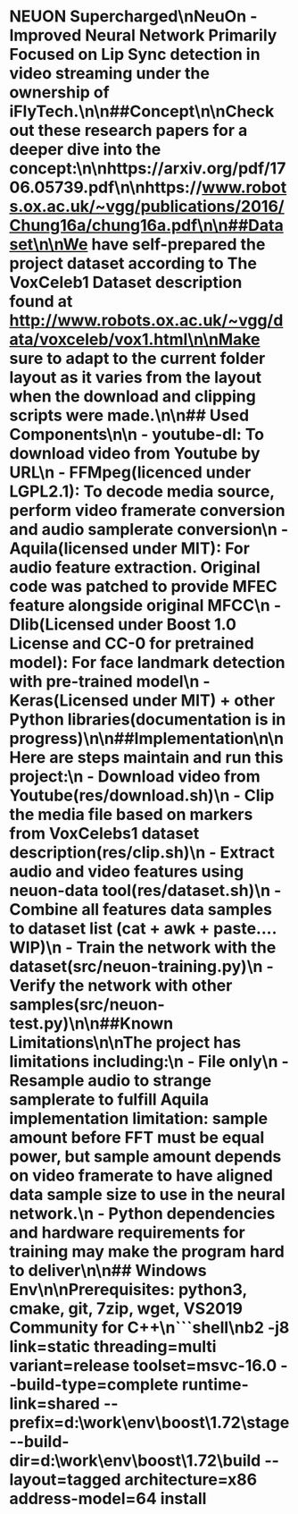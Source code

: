 # NEUON Supercharged\nNeuOn - Improved Neural Network Primarily Focused on Lip Sync detection in video streaming under the ownership of iFlyTech.\n\n##Concept\n\nCheck out these research papers for a deeper dive into the concept:\n\nhttps://arxiv.org/pdf/1706.05739.pdf\n\nhttps://www.robots.ox.ac.uk/~vgg/publications/2016/Chung16a/chung16a.pdf\n\n##Dataset\n\nWe have self-prepared the project dataset according to The VoxCeleb1 Dataset description found at http://www.robots.ox.ac.uk/~vgg/data/voxceleb/vox1.html\n\nMake sure to adapt to the current folder layout as it varies from the layout when the download and clipping scripts were made.\n\n## Used Components\n\n - youtube-dl: To download video from Youtube by URL\n - FFMpeg(licenced under LGPL2.1): To decode media source, perform video framerate conversion and audio samplerate conversion\n - Aquila(licensed under MIT): For audio feature extraction. Original code was patched to provide MFEC feature alongside original MFCC\n - Dlib(Licensed under Boost 1.0 License and CC-0 for pretrained model): For face landmark detection with pre-trained model\n - Keras(Licensed under MIT) + other Python libraries(documentation is in progress)\n\n##Implementation\n\nHere are steps maintain and run this project:\n - Download video from Youtube(res/download.sh)\n - Clip the media file based on markers from VoxCelebs1 dataset description(res/clip.sh)\n - Extract audio and video features using neuon-data tool(res/dataset.sh)\n - Combine all features data samples to dataset list (cat + awk + paste.... WIP)\n - Train the network with the dataset(src/neuon-training.py)\n - Verify the network with other samples(src/neuon-test.py)\n\n##Known Limitations\n\nThe project has limitations including:\n - File only\n - Resample audio to strange samplerate to fulfill Aquila implementation limitation: sample amount before FFT must be equal power, but sample amount depends on video framerate to have aligned data sample size to use in the neural network.\n - Python dependencies and hardware requirements for training may make the program hard to deliver\n\n## Windows Env\n\nPrerequisites: python3, cmake, git, 7zip, wget, VS2019 Community for C++\n```shell\nb2 -j8 link=static threading=multi variant=release toolset=msvc-16.0 --build-type=complete runtime-link=shared --prefix=d:\work\env\boost\1.72\stage --build-dir=d:\work\env\boost\1.72\build --layout=tagged architecture=x86 address-model=64 install